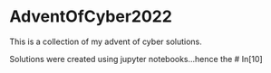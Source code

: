 # AdventOfCyber2022
This is a collection of my advent of cyber solutions.

Solutions were created using jupyter notebooks...hence the # In[10]
